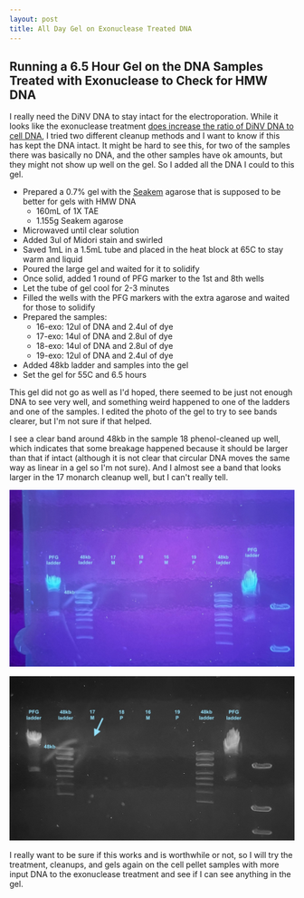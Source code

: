 ```yaml
---
layout: post
title: All Day Gel on Exonuclease Treated DNA 
---
```


## Running a 6.5 Hour Gel on the DNA Samples Treated with Exonuclease to Check for HMW DNA 

I really need the DiNV DNA to stay intact for the electroporation. While it looks like the exonuclease treatment [does increase the ratio of DiNV DNA to cell DNA](https://github.com/meschedl/Unckless_Lab_Resources/blob/main/qPCR_analysis/20240112-exo-treatment-test/20240112-exo-treatment-test.md), I tried two different cleanup methods and I want to know if this has kept the DNA intact. It might be hard to see this, for two of the samples there was basically no DNA, and the other samples have ok amounts, but they might not show up well on the gel. So I added all the DNA I could to this gel. 

- Prepared a 0.7% gel with the [Seakem](https://bioscience.lonza.com/lonza_bs/US/en/Electrophoresis/p/000000000000182217/SeaKem%C2%AE-Gold-Agarose) agarose that is supposed to be better for gels with HMW DNA 
    - 160mL of 1X TAE 
    - 1.155g Seakem agarose 
- Microwaved until clear solution 
- Added 3ul of Midori stain and swirled
- Saved 1mL in a 1.5mL tube and placed in the heat block at 65C to stay warm and liquid 
- Poured the large gel and waited for it to solidify 
- Once solid, added 1 round of PFG marker to the 1st and 8th wells 
- Let the tube of gel cool for 2-3 minutes 
- Filled the wells with the PFG markers with the extra agarose and waited for those to solidify 
- Prepared the samples:
    - 16-exo: 12ul of DNA and 2.4ul of dye
    - 17-exo: 14ul of DNA and 2.8ul of dye 
    - 18-exo: 14ul of DNA and 2.8ul of dye
    - 19-exo: 12ul of DNA and 2.4ul of dye 
- Added 48kb ladder and samples into the gel 
- Set the gel for 55C and 6.5 hours 

This gel did not go as well as I'd hoped, there seemed to be just not enough DNA to see very well, and something weird happened to one of the ladders and one of the samples. I edited the photo of the gel to try to see bands clearer, but I'm not sure if that helped.

I see a clear band around 48kb in the sample 18 phenol-cleaned up well, which indicates that some breakage happened because it should be larger than that if intact (although it is not clear that circular DNA moves the same way as linear in a gel so I'm not sure). And I almost see a band that looks larger in the 17 monarch cleanup well, but I can't really tell. 

![](https://raw.githubusercontent.com/meschedl/Unckless-Lab-Notebook-Maggie/master/images/20240117-gel-1.jpeg)

![](https://raw.githubusercontent.com/meschedl/Unckless-Lab-Notebook-Maggie/master/images/20240117-gel-2.jpeg)

I really want to be sure if this works and is worthwhile or not, so I will try the treatment, cleanups, and gels again on the cell pellet samples with more input DNA to the exonuclease treatment and see if I can see anything in the gel. 